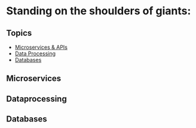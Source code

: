 # Standing on the shoulders of giants:

## Topics
- [Microservices & APIs](#microservices)
- [Data Processing](#dataprocessing)
- [Databases](#databases)

## Microservices

## Dataprocessing

## Databases
